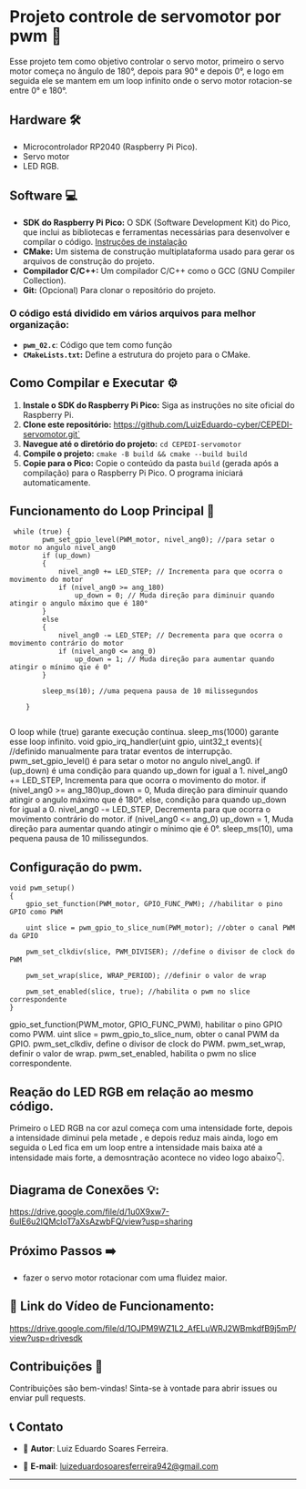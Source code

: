 # Projeto controle de servomotor por pwm 🚀

Esse projeto tem como objetivo controlar o servo motor, primeiro o servo motor começa no ângulo de 180°, depois para 90° e depois 0°, e logo em seguida ele se mantem em um loop infinito onde o servo motor rotacion-se entre 0° e 180°.

## Hardware 🛠️

- Microcontrolador RP2040 (Raspberry Pi Pico).
- Servo motor
- LED RGB.

## Software 💻

* **SDK do Raspberry Pi Pico:** O SDK (Software Development Kit) do Pico, que inclui as bibliotecas e ferramentas necessárias para desenvolver e compilar o código. [Instruções de instalação](https://www.raspberrypi.com/documentation/pico/getting-started/)
* **CMake:** Um sistema de construção multiplataforma usado para gerar os arquivos de construção do projeto.
* **Compilador C/C++:**  Um compilador C/C++ como o GCC (GNU Compiler Collection).
* **Git:** (Opcional) Para clonar o repositório do projeto.


### O código está dividido em vários arquivos para melhor organização:

- **`pwm_02.c`**: Código que tem como função
- **`CMakeLists.txt`:** Define a estrutura do projeto para o CMake.



## Como Compilar e Executar ⚙️

1. **Instale o SDK do Raspberry Pi Pico:** Siga as instruções no site oficial do Raspberry Pi.
2. **Clone este repositório:** https://github.com/LuizEduardo-cyber/CEPEDI-servomotor.git`
3. **Navegue até o diretório do projeto:** `cd CEPEDI-servomotor`
4. **Compile o projeto:** `cmake -B build && cmake --build build`
5. **Copie para o Pico:** Copie o conteúdo da pasta `build` (gerada após a compilação) para o Raspberry Pi Pico. O programa iniciará automaticamente.


## Funcionamento do Loop Principal 🔄 
```
 while (true) {
        pwm_set_gpio_level(PWM_motor, nivel_ang0); //para setar o motor no angulo nivel_ang0
        if (up_down) 
        {
            nivel_ang0 += LED_STEP; // Incrementa para que ocorra o movimento do motor
            if (nivel_ang0 >= ang_180)
                up_down = 0; // Muda direção para diminuir quando atingir o angulo máximo que é 180°
        }
        else
        {
            nivel_ang0 -= LED_STEP; // Decrementa para que ocorra o movimento contrário do motor
            if (nivel_ang0 <= ang_0)
                up_down = 1; // Muda direção para aumentar quando atingir o mínimo qie é 0°
        }
        
        sleep_ms(10); //uma pequena pausa de 10 milissegundos

    }
   
  ```
O loop while (true) garante execução contínua. sleep_ms(1000) garante esse loop infinito.  void gpio_irq_handler(uint gpio, uint32_t events){ //definido manualmente para tratar eventos de interrupção.  pwm_set_gpio_level() é para setar o motor no angulo nivel_ang0.   if (up_down) é uma condição para quando up_down for igual a 1.  nivel_ang0 += LED_STEP,  Incrementa para que ocorra o movimento do motor.  if (nivel_ang0 >= ang_180)up_down = 0, Muda direção para diminuir quando atingir o angulo máximo que é 180°.  else, condição para quando up_down for igual a 0.  nivel_ang0 -= LED_STEP, Decrementa para que ocorra o movimento contrário do motor.    if (nivel_ang0 <= ang_0) up_down = 1,  Muda direção para aumentar quando atingir o mínimo qie é 0°.     sleep_ms(10), uma pequena pausa de 10 milissegundos.

## Configuração do pwm.
```
void pwm_setup()
{
    gpio_set_function(PWM_motor, GPIO_FUNC_PWM); //habilitar o pino GPIO como PWM

    uint slice = pwm_gpio_to_slice_num(PWM_motor); //obter o canal PWM da GPIO

    pwm_set_clkdiv(slice, PWM_DIVISER); //define o divisor de clock do PWM

    pwm_set_wrap(slice, WRAP_PERIOD); //definir o valor de wrap

    pwm_set_enabled(slice, true); //habilita o pwm no slice correspondente
}

  ```
 gpio_set_function(PWM_motor, GPIO_FUNC_PWM), habilitar o pino GPIO como PWM.   uint slice = pwm_gpio_to_slice_num, obter o canal PWM da GPIO.   pwm_set_clkdiv, define o divisor de clock do PWM.   pwm_set_wrap, definir o valor de wrap.    pwm_set_enabled, habilita o pwm no slice correspondente.

## Reação do LED RGB em relação ao  mesmo código.

Primeiro o LED RGB na cor azul começa com uma intensidade forte, depois a intensidade diminui pela metade , e depois reduz mais ainda, logo em seguida o Led fica em um loop entre a intensidade mais baixa até a intensidade mais forte, a demosntração acontece no video logo abaixo👇.
 
## Diagrama de Conexões 💡:

https://drive.google.com/file/d/1u0X9xw7-6uIE6u2lQMcIoT7aXsAzwbFQ/view?usp=sharing

## Próximo Passos ➡️

- fazer o servo motor rotacionar com uma fluidez maior.
  
 ## 🔗 Link do Vídeo de Funcionamento:
 https://drive.google.com/file/d/1OJPM9WZ1L2_AfELuWRJ2WBmkdfB9j5mP/view?usp=drivesdk

 ## Contribuições 🤝

Contribuições são bem-vindas! Sinta-se à vontade para abrir issues ou enviar pull requests.

## 📞 Contato

- 👤 **Autor**: Luiz Eduardo Soares Ferreira.
 
- 📧 **E-mail**: luizeduardosoaresferreira942@gmail.com 

--- 
